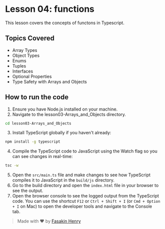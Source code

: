 # Lesson 04: functions

This lesson covers the concepts of functons in Typescript.

## Topics Covered

- Array Types
- Object Types
- Enums
- Tuples
- Interfaces
- Optional Properties
- Type Safety with Arrays and Objects

## How to run the code

1. Ensure you have Node.js installed on your machine.
2. Navigate to the lesson03-Arrays_and_Objects directory.

```bash
cd lesson03-Arrays_and_Objects
```
3. Install TypeScript globally if you haven't already:

```bash
npm install -g typescript
```
4. Compile the TypeScript code to JavaScript using the Watch flag so you can see changes in real-time:

```bash
tsc -w
```
5. Open the `src/main.ts` file and make changes to see how TypeScript compiles it to JavaScript in the `build/js` directory.
6. Go to the build directory and open the `index.html` file in your browser to see the output.
7. Open the browser console to see the logged output from the TypeScript code. You can use the shortcut `F12` or `Ctrl + Shift + I` (or `Cmd + Option + I` on Mac) to open the developer tools and navigate to the Console tab.

> Made with ❤️ by [Fasakin Henry](https://github.com/fasakinhenry)
